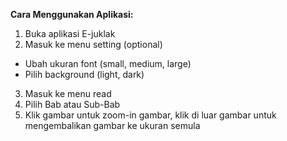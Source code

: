 __Cara Menggunakan Aplikasi:__

1. Buka aplikasi E-juklak
2. Masuk ke menu setting (optional)
  - Ubah ukuran font (small, medium, large)
  - Pilih background (light, dark)
3. Masuk ke menu read
4. Pilih Bab atau Sub-Bab
5. Klik gambar untuk zoom-in gambar, klik di luar gambar untuk mengembalikan gambar ke ukuran semula

